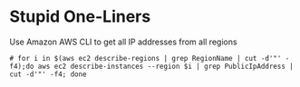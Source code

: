 # Stupid One-Liners

Use Amazon AWS CLI to get all IP addresses from all regions

```
# for i in $(aws ec2 describe-regions | grep RegionName | cut -d'"' -f4);do aws ec2 describe-instances --region $i | grep PublicIpAddress | cut -d'"' -f4; done
```
